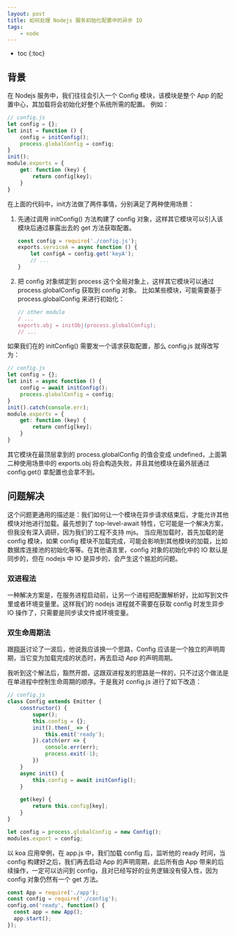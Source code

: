 ```yaml
---
layout: post
title: 如何处理 Nodejs 服务初始化配置中的异步 IO
tags:
    - node
---
```


* toc
{:toc}
  
## 背景
在 Nodejs 服务中，我们往往会引入一个 Config 模块，该模块是整个 App 的配置中心，其加载将会初始化好整个系统所需的配置。
例如：
```javascript
// config.js
let config = {};
let init = function () {
    config = initConfig();
    process.globalConfig = config;
}
init();
module.exports = {
    get: function (key) {
        return config[key];
    }
}
```
在上面的代码中，init方法做了两件事情，分别满足了两种使用场景：
1. 先通过调用 initConfig() 方法构建了 config 对象，这样其它模块可以引入该模块后通过暴露出去的 get 方法获取配置。
    ```javascript
    const config = require('./config.js');
    exports.serviceA = async function () {
        let configA = config.get('keyA');
        // ...
    }
    ```
2. 把 config 对象绑定到 process 这个全局对象上，这样其它模块可以通过 process.globalConfig 获取到 config 对象。 比如某些模块，可能需要基于 process.globalConfig 来进行初始化：
    ```javascript
    // other module
    / ...
    exports.obj = initObj(process.globalConfig);
    // ...
    ```

如果我们在的 initConfig() 需要发一个请求获取配置，那么 config.js 就得改写为：

```javascript
// config.js
let config = {};
let init = async function () {
    config = await initConfig();
    process.globalConfig = config;
}
init().catch(console.err);
module.exports = {
    get: function (key) {
        return config[key];
    }
}
```

其它模块在最顶层拿到的 process.globalConfig 的值会变成 undefined，上面第二种使用场景中的 exports.obj 将会构造失败，并且其他模块在最外层通过 config.get() 拿配置也会拿不到。

## 问题解决
这个问题更通用的描述是：我们如何让一个模块在异步请求结束后，才能允许其他模块对他进行加载。最先想到了 top-level-await 特性，它可能是一个解决方案，但我没有深入调研，因为我们的工程不支持 mjs。
当应用加载时，首先加载的是 config 模块，如果 config 模块不加载完成，可能会影响到其他模块的加载，比如数据库连接池的初始化等等。在其他语言里，config 对象的初始化中的 IO 默认是同步的，但在 nodejs 中 IO 是异步的，会产生这个尴尬的问题。

### 双进程法
一种解决方案是，在服务进程启动前，让另一个进程把配置解析好，比如写到文件里或者环境变量里。这样我们的 nodejs 进程就不需要在获取 config 时发生异步 IO 操作了，只需要是同步读文件或环境变量。

### 双生命周期法
跟[翔哥](https://github.com/zhangxiang958)讨论了一波后，他说我应该换一个思路，Config 应该是一个独立的声明周期，当它变为加载完成的状态时，再去启动 App 的声明周期。

我听到这个解法后，豁然开朗，这跟双进程发的思路是一样的，只不过这个做法是在单进程中控制生命周期的顺序。于是我对 config.js 进行了如下改造：
```javascript
// config.js
class Config extends Emitter {
    constructor() {
        super();
        this.config = {};
        init().then(_ => {
            this.emit('ready');
        }).catch(err => {
            console.err(err);
            process.exit(-1);
        })
    }
    async init() {
        this.config = await initConfig();
    }
    
    get(key) {
        return this.config[key];
    }
}

let config = process.globalConfig = new Config();
modules.export = config;
```
以 koa 应用举例，在 app.js 中，我们加载 config 后，监听他的 ready 时间，当 config 构建好之后，我们再去启动 App 的声明周期，此后所有由 App 带来的后续操作，一定可以访问到 config，且对已经写好的业务逻辑没有侵入性，因为 config 对象仍然有一个 get 方法。
```javascript
const App = require('./app');
const config = require('./config');
config.on('ready', function() {
  const app = new App();
  app.start();
});
```